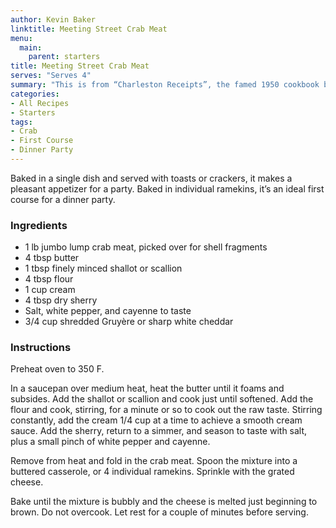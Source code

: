```yaml
---
author: Kevin Baker
linktitle: Meeting Street Crab Meat
menu:
  main:
    parent: starters
title: Meeting Street Crab Meat
serves: "Serves 4"
summary: "This is from “Charleston Receipts”, the famed 1950 cookbook by the Junior League of Charleston, SC. I’ve only made a few small changes to my own taste, but you’ll find this easy, quick and luxurious. "
categories:
- All Recipes
- Starters
tags: 
- Crab
- First Course
- Dinner Party
---
```

Baked in a single dish and served with toasts or crackers, it makes a pleasant appetizer for a party. Baked in individual ramekins, it’s an ideal first course for a dinner party.

### Ingredients

<div class="ingredient-list">

* 1 lb jumbo lump crab meat, picked over for shell fragments  
* 4 tbsp butter  
* 1 tbsp finely minced shallot or scallion  
* 4 tbsp flour  
* 1 cup cream  
* 4 tbsp dry sherry  
* Salt, white pepper, and cayenne to taste  
* 3/4 cup shredded Gruyère or sharp white cheddar  

</div>

### Instructions

Preheat oven to 350 F.

In a saucepan over medium heat, heat the butter until it foams and subsides. Add the shallot or scallion and cook just until softened. Add the flour and cook, stirring, for a minute or so to cook out the raw taste. Stirring constantly, add the cream 1/4 cup at a time to achieve a smooth cream sauce. Add the sherry, return to a simmer, and season to taste with salt, plus a small pinch of white pepper and cayenne.

Remove from heat and fold in the crab meat. Spoon the mixture into a buttered casserole, or 4 individual ramekins. Sprinkle with the grated cheese.

Bake until the mixture is bubbly and the cheese is melted just beginning to brown. Do not overcook. Let rest for a couple of minutes before serving.